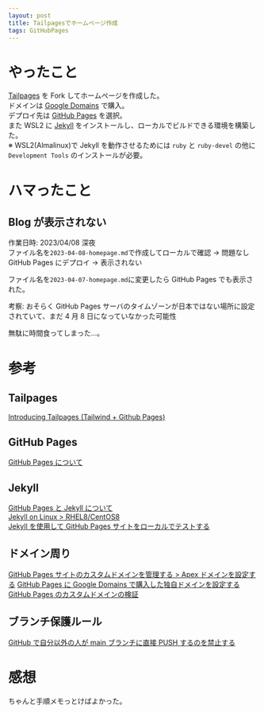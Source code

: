 ```yaml
---
layout: post
title: Tailpagesでホームページ作成
tags: GitHubPages
---
```


# やったこと

[Tailpages](https://github.com/harrywang/tailpages) を Fork してホームページを作成した。  
ドメインは [Google Domains](https://domains.google) で購入。  
デプロイ先は [GitHub Pages](https://docs.github.com/ja/pages/getting-started-with-github-pages/about-github-pages) を選択。  
また WSL2 に [Jekyll](http://jekyllrb-ja.github.io/) をインストールし、ローカルでビルドできる環境を構築した。  
※ WSL2(Almalinux)で Jekyll を動作させるためには `ruby` と `ruby-devel` の他に `Development Tools` のインストールが必要。

# ハマったこと

## Blog が表示されない

作業日時: 2023/04/08 深夜  
ファイル名を`2023-04-08-homepage.md`で作成してローカルで確認 → 問題なし  
GitHub Pages にデプロイ → 表示されない

ファイル名を`2023-04-07-homepage.md`に変更したら GitHub Pages でも表示された。

考察: おそらく GitHub Pages サーバのタイムゾーンが日本ではない場所に設定されていて、まだ 4 月 8 日になっていなかった可能性

無駄に時間食ってしまった...。

# 参考

## Tailpages

[Introducing Tailpages (Tailwind + Github Pages)](https://harrywang.medium.com/introducing-tailpages-tailwind-github-pages-89903c52d3ec)

## GitHub Pages

[GitHub Pages について](https://docs.github.com/ja/pages/getting-started-with-github-pages/about-github-pages)

## Jekyll

[GitHub Pages と Jekyll について](https://docs.github.com/ja/pages/setting-up-a-github-pages-site-with-jekyll/about-github-pages-and-jekyll)  
[Jekyll on Linux > RHEL8/CentOS8](https://jekyllrb.com/docs/installation/other-linux/#rhel8centos8)  
[Jekyll を使用して GitHub Pages サイトをローカルでテストする](https://docs.github.com/ja/pages/setting-up-a-github-pages-site-with-jekyll/testing-your-github-pages-site-locally-with-jekyll)

## ドメイン周り

[GitHub Pages サイトのカスタムドメインを管理する > Apex ドメインを設定する](https://docs.github.com/ja/pages/configuring-a-custom-domain-for-your-github-pages-site/managing-a-custom-domain-for-your-github-pages-site#configuring-an-apex-domain)
[GitHub Pages に Google Domains で購入した独自ドメインを設定する](https://dev-moyashi.hatenablog.com/entry/2021/01/10/222249)  
[GitHub Pages のカスタムドメインの検証](https://docs.github.com/ja/pages/configuring-a-custom-domain-for-your-github-pages-site/verifying-your-custom-domain-for-github-pages)

## ブランチ保護ルール

[GitHub で自分以外の人が main ブランチに直接 PUSH するのを禁止する](https://zenn.dev/ttani/articles/github-approval-self)

# 感想

ちゃんと手順メモっとけばよかった。
